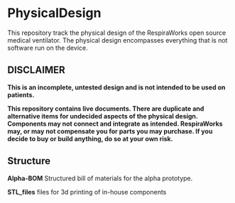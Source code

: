 # PhysicalDesign

This repository track the physical design of the RespiraWorks open source medical ventilator.
The physical design encompasses everything that is not software run on the device.

## DISCLAIMER

**This is an incomplete, untested design and is not intended to be used on patients.**

**This repository contains live documents.
There are duplicate and alternative items for undecided aspects of the physical design.
Components may not connect and integrate as intended. 
RespiraWorks may, or may not compensate you for parts you may purchase.
If you decide to buy or build anything, do so at your own risk.**

## Structure

**Alpha-BOM** Structured bill of materials for the alpha prototype.

**STL_files** files for 3d printing of in-house components